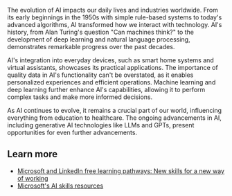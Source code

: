 The evolution of AI impacts our daily lives and industries worldwide. From its early beginnings in the 1950s with simple rule-based systems to today's advanced algorithms, AI transformed how we interact with technology. AI's history, from Alan Turing's question "Can machines think?" to the development of deep learning and natural language processing, demonstrates remarkable progress over the past decades.

AI's integration into everyday devices, such as smart home systems and virtual assistants, showcases its practical applications. The importance of quality data in AI's functionality can't be overstated, as it enables personalized experiences and efficient operations. Machine learning and deep learning further enhance AI's capabilities, allowing it to perform complex tasks and make more informed decisions.

As AI continues to evolve, it remains a crucial part of our world, influencing everything from education to healthcare. The ongoing advancements in AI, including generative AI technologies like LLMs and GPTs, present opportunities for even further advancements.

## Learn more

- [Microsoft and LinkedIn free learning pathways: New skills for a new way of working](https://aka.ms/MyLearningPath)
- [Microsoft's AI skills resources](https://aka.ms/ai-skills)

